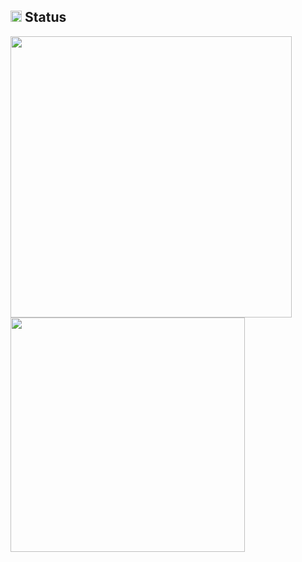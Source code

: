 ## <img src="https://image.flaticon.com/icons/svg/3306/3306281.svg" width=18/> Status
<img src="https://github-readme-stats.vercel.app/api?username=ChrisChou-freeman&count_private=true" width="450"/> <img src="https://github-readme-stats.vercel.app/api/top-langs/?username=ChrisChou-freeman&layout=compact" width="375"/>
